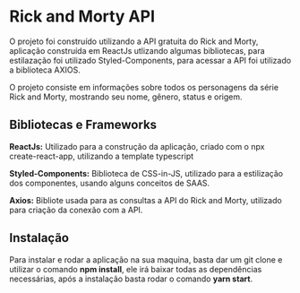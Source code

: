 
# Rick and Morty API

O projeto foi construído utilizando a API gratuita do Rick and Morty, aplicação construída em ReactJs utlizando algumas bibliotecas, para estilazação foi utilizado Styled-Components, para acessar a API foi utilizado a biblioteca AXIOS.

O projeto consiste em informações sobre todos os personagens da série Rick and Morty, mostrando seu nome, gênero, status e origem.

## Bibliotecas e Frameworks

**ReactJs:**  Utilizado para a construção da aplicação, criado com o npx create-react-app, utilizando a template typescript

**Styled-Components:** Biblioteca de CSS-in-JS, utilizado para a estilização dos componentes, usando alguns conceitos de SAAS.

**Axios:** Bibliote usada para as consultas a API do Rick and Morty, utilizado para criação da conexão com a API.


## Instalação

Para instalar e rodar a aplicação na sua maquina, basta dar um git clone e utilizar o comando **npm install**, ele irá baixar todas as dependências necessárias, após a instalação basta rodar o comando **yarn start**.
